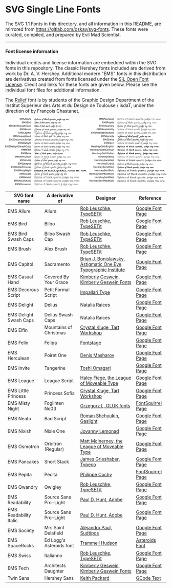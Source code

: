 # SVG Single Line Fonts

The SVG 1.1 Fonts in this directory, and all information in this README, are mirrored from https://gitlab.com/oskay/svg-fonts. These fonts were curated, compiled, and prepared by Evil Mad Scientist. 

----

#### Font license information

Individual credits and license information are embedded within the SVG fonts in this repository. The classic Hershey fonts included are derived from work by Dr. A. V. Hershey. Additional modern "EMS" fonts in this distribution are derivatives created from fonts licensed under the [SIL Open Font License](https://scripts.sil.org/OFL). Credit and links for these fonts are given below. Please see the individual font files for additional information.

The [Relief](https://github.com/isdat-type/Relief-SingleLine/) font is by students of the Graphic Design Department of the Institut Supérieur des Arts et du Design de Toulouse / isdaT, under the direction of by François Chastanet. 


![Sample table, generated by the Extensions - Text - Hershey Text - Utilities - Generate Font Table function](samples.png)

SVG font name | A derivative of | Designer | Reference
--------------|-----------------|----------|-------------
EMS Allure | Allura | [Rob Leuschke, TypeSETit](http://www.typesetit.com) | [Google Font Page](https://fonts.google.com/specimen/Allura)
EMS Bird | Bilbo | [Rob Leuschke, TypeSETit](http://www.typesetit.com) | [Google Font Page](https://fonts.google.com/specimen/Bilbo)
EMS Bird Swash Caps | Bilbo Swash Cap | [Rob Leuschke, TypeSETit](http://www.typesetit.com) | [Google Font Page](https://fonts.google.com/specimen/Bilbo+Swash+Caps)
EMS Brush | Alex Brush | [Rob Leuschke, TypeSETit](http://www.typesetit.com) | [Google Font Page](https://fonts.google.com/specimen/Alex+Brush)
EMS Capitol | Sacramento | [Brian J. Bonislawsky, Astigmatic One Eye Typographic Institute](http://www.astigmatic.com) | [Google Font Page](https://fonts.google.com/specimen/Sacramento)
EMS Casual Hand | Covered By Your Grace | [Kimberly Geswein, Kimberly Geswein Fonts](http://www.kimberlygeswein.com/) | [Google Font Page](https://fonts.google.com/specimen/Covered+By+Your+Grace)
EMS Decorous Script | Petit Formal Script | [Impallari Type](http://www.impallari.com) | [Google Font Page](https://fonts.google.com/specimen/Petit+Formal+Script)
EMS Delight | Delius | Natalia Raices | [Google Font Page](https://fonts.google.com/specimen/Delius)
EMS Delight Swash Caps | Delius Swash Caps | Natalia Raices | [Google Font Page](https://fonts.google.com/specimen/Delius+Swash+Caps)
EMS Elfin | Mountains of Christmas | [Crystal Kluge, Tart Workshop](http://www.tartworkshop.com) | [Google Font Page](https://fonts.google.com/specimen/Mountains+of+Christmas)
EMS Felix | Felipa | [Fontstage](https://twitter.com/fontstage) | [Google Font Page](https://fonts.google.com/specimen/Felipa)
EMS Herculean | Poiret One | [Denis Masharov](https://www.myfonts.com/foundry/Denis_Masharov/) | [Google Font Page](https://fonts.google.com/specimen/Poiret+One)
EMS Invite | Tangerine | [Toshi Omagari](http://tosche.net/about) | [Google Font Page](https://fonts.google.com/specimen/Tangerine)
EMS League | League Script | [Haley Fiege, the League of Moveable Type](https://www.theleagueofmoveabletype.com) | [Google Font Page](https://fonts.google.com/specimen/League+Script)
EMS Little Princess | Princess Sofia | [Crystal Kluge, Tart Workshop](http://www.tartworkshop.com) | [Google Font Page](https://fonts.google.com/specimen/Princess+Sofia)
EMS Misty Night | Foglihten No03 | [Grzegorz L, GLUK fonts](http://www.glukfonts.pl) | [FontSquirrel Page](https://www.fontsquirrel.com/fonts/foglihten)
EMS Neato | Bad Script | [Roman Shchyukin, Gaslight](https://www.myfonts.com/foundry/Gaslight/) | [Google Font Page](https://fonts.google.com/specimen/Bad+Script)
EMS Nixish | Nixie One| [Jovanny Lemonad](http://jovanny.ru) | [Google Font Page](https://fonts.google.com/specimen/Nixie+One)
EMS Osmotron | Orbitron (Regular) | [Matt McInerney, the League of Moveable Type](https://www.theleagueofmoveabletype.com) | [Google Font Page](https://fonts.google.com/specimen/Orbitron)
EMS Pancakes | Short Stack | [James Grieshaber, Typeco](http://www.typeco.com) | [Google Font Page](https://fonts.google.com/specimen/Short+Stack)
EMS Pepita | Pecita | [Philippe Cochy](http://pecita.eu/police-en.php) | [FontSquirrel Page](https://www.fontsquirrel.com/fonts/Pecita)
EMS Qwandry | Qwigley | [Rob Leuschke, TypeSETit](http://www.typesetit.com) | [Google Font Page](https://fonts.google.com/specimen/Qwigley)
EMS Readability | Source Sans Pro-Light | [Paul D. Hunt, Adobe](http://www.adobe.com) | [Google Font Page](https://fonts.google.com/specimen/Source+Sans+Pro)
EMS Readability Italic | Source Sans Pro-Light | [Paul D. Hunt, Adobe](http://www.adobe.com) | [Google Font Page](https://fonts.google.com/specimen/Source+Sans+Pro)
EMS Society | Mrs Saint Delafield | [Alejandro Paul, Sudtipos](http://www.sudtipos.com) | [Google Font Page](https://fonts.google.com/specimen/Mrs+Saint+Delafield)
EMS SpaceRocks | Ed Logg's Asteroids font | [Trammell Hudson](https://trmm.net/) | [Asteroids Font](https://trmm.net/Asteroids_font)
EMS Swiss | Italianno | [Rob Leuschke, TypeSETit](http://www.typesetit.com) | [Google Font Page](https://fonts.google.com/specimen/Italianno)
EMS Tech | Architects Daughter | [Kimberly Geswein, Kimberly Geswein Fonts](http://www.kimberlygeswein.com/) | [Google Font Page](https://fonts.google.com/specimen/Architects+Daughter)
Twin Sans | Hershey Sans | [Keith Packard](https://keithp.com) | [GCode Text](https://keithp.com/cgit/gcode-text.git/)

